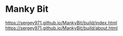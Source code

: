 
# Manky Bit
https://sergey971.github.io/MankyBit/build/index.html
https://sergey971.github.io/MankyBit/build/about.html
